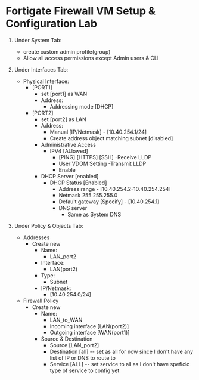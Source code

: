 # Fortigate Firewall VM Setup & Configuration Lab

1. Under System Tab:
    - create custom admin profile(group)
    - Allow all access permissions except Admin users & CLI

2. Under Interfaces Tab:
    - Physical Interface:
        - [PORT1]
            - set [port1] as WAN
            - Address:
                - Addressing mode [DHCP]
        - [PORT2]
            - set [port2] as LAN
            - Address: 
                - Manual [IP/Netmask] - [10.40.254.1/24]
                - Create address object matching subnet [disabled]
            - Administrative Access
                - IPV4 [ALlowed]
                    - [PING] [HTTPS] [SSH]
                -Receive LLDP
                    - User VDOM Setting
                -Transmit LLDP
                    - Enable
            - DHCP Server [enabled]
                - DHCP Status [Enabled]
                    - Address range - [10.40.254.2-10.40.254.254]
                    - Netmask 255.255.255.0
                    - Default gateway [Specify] - [10.40.254.1]
                    - DNS server
                        - Same as System DNS

3. Under Policy & Objects Tab:
    - Addresses
        + Create new
            - Name:
                - LAN_port2
            - Interface:
                - LAN(port2)
            - Type:
                - Subnet
            - IP/Netmask:
                - [10.40.254.0/24]
    - Firewall Policy
        + Create new
            - Name: 
                - LAN_to_WAN
                - Incoming interface [LAN(port2)]
                - Outgoing interface [WAN(port1)]
            - Source & Destination
                - Source [LAN_port2]
                - Destination [all] -- set as all for now since I don't have any list of IP or DNS to route to
                - Service [ALL] -- set service to all as I don't have speficic type of service to config yet
